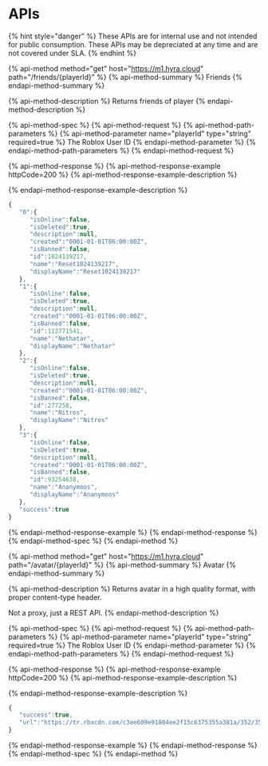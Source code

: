 # APIs

{% hint style="danger" %}
These APIs are for internal use and not intended for public consumption. These APIs may be depreciated at any time and are not covered under SLA.
{% endhint %}

{% api-method method="get" host="https://m1.hyra.cloud" path="/friends/{playerId}" %}
{% api-method-summary %}
Friends
{% endapi-method-summary %}

{% api-method-description %}
Returns friends of player
{% endapi-method-description %}

{% api-method-spec %}
{% api-method-request %}
{% api-method-path-parameters %}
{% api-method-parameter name="playerId" type="string" required=true %}
The Roblox User ID
{% endapi-method-parameter %}
{% endapi-method-path-parameters %}
{% endapi-method-request %}

{% api-method-response %}
{% api-method-response-example httpCode=200 %}
{% api-method-response-example-description %}

{% endapi-method-response-example-description %}

```javascript
{
   "0":{
      "isOnline":false,
      "isDeleted":true,
      "description":null,
      "created":"0001-01-01T06:00:00Z",
      "isBanned":false,
      "id":1024139217,
      "name":"Reset1024139217",
      "displayName":"Reset1024139217"
   },
   "1":{
      "isOnline":false,
      "isDeleted":true,
      "description":null,
      "created":"0001-01-01T06:00:00Z",
      "isBanned":false,
      "id":113771541,
      "name":"Nethatar",
      "displayName":"Nethatar"
   },
   "2":{
      "isOnline":false,
      "isDeleted":true,
      "description":null,
      "created":"0001-01-01T06:00:00Z",
      "isBanned":false,
      "id":277258,
      "name":"Nitros",
      "displayName":"Nitros"
   },
   "3":{
      "isOnline":false,
      "isDeleted":true,
      "description":null,
      "created":"0001-01-01T06:00:00Z",
      "isBanned":false,
      "id":93254638,
      "name":"Ananymoos",
      "displayName":"Ananymoos"
   },
   "success":true
}
```
{% endapi-method-response-example %}
{% endapi-method-response %}
{% endapi-method-spec %}
{% endapi-method %}

{% api-method method="get" host="https://m1.hyra.cloud" path="/avatar/{playerId}" %}
{% api-method-summary %}
Avatar
{% endapi-method-summary %}

{% api-method-description %}
Returns avatar in a high quality format, with proper content-type header.   
  
Not a proxy, just a REST API.
{% endapi-method-description %}

{% api-method-spec %}
{% api-method-request %}
{% api-method-path-parameters %}
{% api-method-parameter name="playerId" type="string" required=true %}
The Roblox User ID
{% endapi-method-parameter %}
{% endapi-method-path-parameters %}
{% endapi-method-request %}

{% api-method-response %}
{% api-method-response-example httpCode=200 %}
{% api-method-response-example-description %}

{% endapi-method-response-example-description %}

```javascript
{
   "success":true,
   "url":"https://tr.rbxcdn.com/c3ee609e91804ee2f15c6375355a381a/352/352/AvatarHeadshot/png"
}
```
{% endapi-method-response-example %}
{% endapi-method-response %}
{% endapi-method-spec %}
{% endapi-method %}

